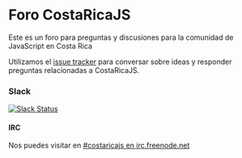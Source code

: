 # Foro CostaRicaJS

Este es un foro para preguntas y discusiones para la comunidad de JavaScript en Costa Rica 

Utilizamos el [issue tracker](https://github.com/costaricajs/foro/issues) para conversar sobre ideas y responder preguntas relacionadas a CostaRicaJS.

### Slack
[![Slack Status](http://slack.costaricajs.co/badge.svg)](https://slack.costaricajs.com)

#### IRC
Nos puedes visitar en [#costaricajs en irc.freenode.net](http://webchat.freenode.net/?channels=costaricajs)
